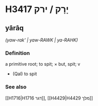 # H3417 יָרָק / ירק

## yârâq

_(yaw-rak' | yaw-RAWK | ya-RAHK)_

### Definition

a primitive root; to spit; × but, spit; v

- (Qal) to spit

### See also

[[H1716|H1716 דגר]], [[H4429|H4429 מלך]]
